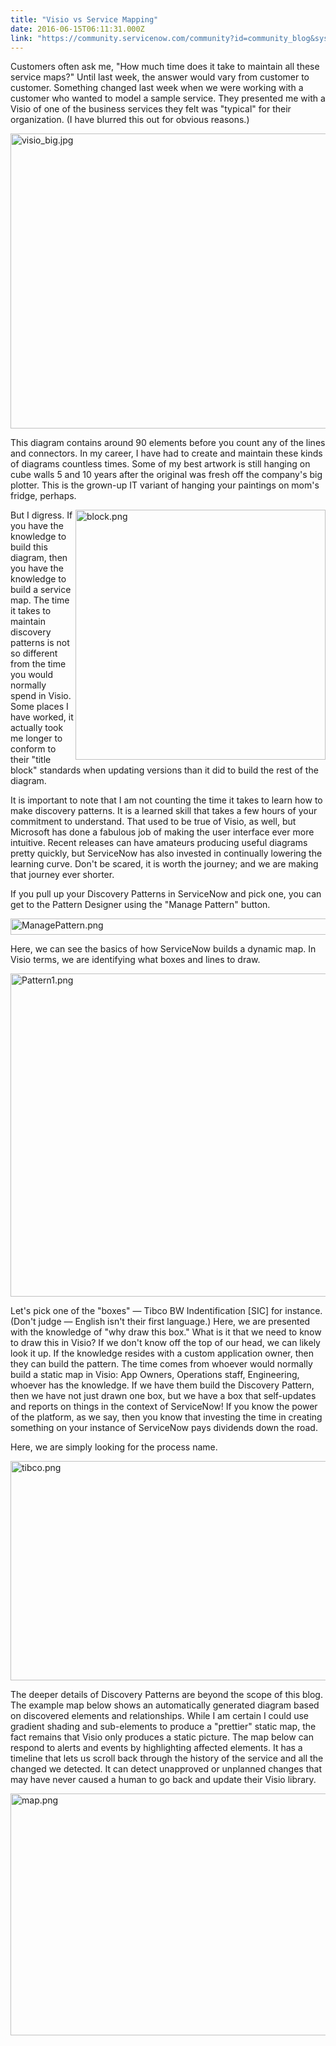 ```yaml
---
title: "Visio vs Service Mapping"
date: 2016-06-15T06:11:31.000Z
link: "https://community.servicenow.com/community?id=community_blog&sys_id=980e2a2ddbd0dbc01dcaf3231f96194c"
---
```

<p>Customers often ask me, "How much time does it take to maintain all these service maps?" Until last week, the answer would vary from customer to customer. Something changed last week when we were working with a customer who wanted to model a sample service. They presented me with a Visio of one of the business services they felt was "typical" for their organization. (I have blurred this out for obvious reasons.)</p><p><img   alt="visio_big.jpg" class="image-1 jive-image" src="2c00a042db9c1f048c8ef4621f9619e4.iix" style="width: 620px; height: 472px;"/></p><p>This diagram contains around 90 elements before you count any of the lines and connectors. In my career, I have had to create and maintain these kinds of diagrams countless times. Some of my best artwork is still hanging on cube walls 5 and 10 years after the original was fresh off the company's big plotter. This is the grown-up IT variant of hanging your paintings on mom's fridge, perhaps.</p><p></p><p><img   align="right" alt="block.png" class="image-2 jive-image" src="5a0d73bddbd0db048c8ef4621f9619fb.iix" width="400"/>But I digress. If you have the knowledge to build this diagram, then you have the knowledge to build a service map. The time it takes to maintain discovery patterns is not so different from the time you would normally spend in Visio. Some places I have worked, it actually took me longer to conform to their "title block" standards when updating versions than it did to build the rest of the diagram.</p><p></p><p>It is important to note that I am not counting the time it takes to learn how to make discovery patterns. It is a learned skill that takes a few hours of your commitment to understand. That used to be true of Visio, as well, but Microsoft has done a fabulous job of making the user interface ever more intuitive. Recent releases can have amateurs producing useful diagrams pretty quickly, but ServiceNow has also invested in continually lowering the learning curve. Don't be scared, it is worth the journey; and we are making that journey ever shorter.</p><p></p><p>If you pull up your Discovery Patterns in ServiceNow and pick one, you can get to the Pattern Designer using the "Manage Pattern" button.</p><p><img   alt="ManagePattern.png" class="image-3 jive-image" src="4521e186db10d7049c9ffb651f961964.iix" style="width: 620px; height: 26px;"/></p><p>Here, we can see the basics of how ServiceNow builds a dynamic map. In Visio terms, we are identifying what boxes and lines to draw.</p><p><img   alt="Pattern1.png" class="image-4 jive-image" src="911e348edb509f048c8ef4621f9619ad.iix" style="width: 620px; height: 517px;"/></p><p>Let's pick one of the "boxes" — Tibco BW Indentification [SIC] for instance. (Don't judge — English isn't their first language.) Here, we are presented with the knowledge of "why draw this box." What is it that we need to know to draw this in Visio? If we don't know off the top of our head, we can likely look it up. If the knowledge resides with a custom application owner, then they can build the pattern. The time comes from whoever would normally build a static map in Visio: App Owners, Operations staff, Engineering, whoever has the knowledge. If we have them build the Discovery Pattern, then we have not just drawn one box, but we have a box that self-updates and reports on things in the context of ServiceNow! If you know the power of the platform, as we say, then you know that investing the time in creating something on your instance of ServiceNow pays dividends down the road.</p><p></p><p>Here, we are simply looking for the process name.</p><p><img   alt="tibco.png" class="image-5 jive-image" src="f2dfb3b1db585fc068c1fb651f96192e.iix" style="width: 620px; height: 351px;"/></p><p>The deeper details of Discovery Patterns are beyond the scope of this blog. The example map below shows an automatically generated diagram based on discovered elements and relationships. While I am certain I could use gradient shading and sub-elements to produce a "prettier" static map, the fact remains that Visio only produces a static picture. The map below can respond to alerts and events by highlighting affected elements. It has a timeline that lets us scroll back through the history of the service and all the changed we detected. It can detect unapproved or unplanned changes that may have never caused a human to go back and update their Visio library.</p><p><img   alt="map.png" class="image-6 jive-image" src="51336dc2db90df048c8ef4621f9619dd.iix" style="width: 620px; height: 387px;"/></p>